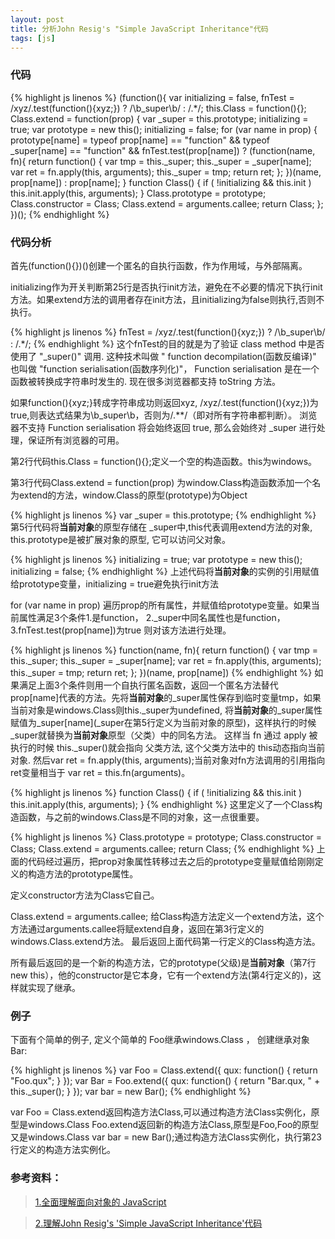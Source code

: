 ```yaml
---
layout: post
title: 分析John Resig's "Simple JavaScript Inheritance"代码
tags: [js]
---
```



### 代码
{% highlight js linenos %}
(function(){
    var initializing = false, fnTest = /xyz/.test(function(){xyz;}) ? /\b_super\b/ : /.*/;
    this.Class = function(){};
    Class.extend = function(prop) {
        var _super = this.prototype;
        initializing = true;
        var prototype = new this();
        initializing = false;
        for (var name in prop) {
            prototype[name] = typeof prop[name] == "function" &&
                typeof _super[name] == "function" && fnTest.test(prop[name]) ?
                (function(name, fn){
                    return function() {
                        var tmp = this._super;
                        this._super = _super[name];
                        var ret = fn.apply(this, arguments);
                        this._super = tmp;
                        return ret;
                    };
                })(name, prop[name]) :
                prop[name];
        }
        function Class() {
            if ( !initializing && this.init )
                this.init.apply(this, arguments);
        }
        Class.prototype = prototype;
        Class.constructor = Class;
        Class.extend = arguments.callee;
        return Class;
    };
})();
{% endhighlight %}


### 代码分析

首先(function(){})()创建一个匿名的自执行函数，作为作用域，与外部隔离。

initializing作为开关判断第25行是否执行init方法，避免在不必要的情况下执行init方法。如果extend方法的调用者存在init方法，且initializing为false则执行,否则不执行。

{% highlight js linenos %} fnTest = /xyz/.test(function(){xyz;}) ? /\b_super\b/ : /.*/; {% endhighlight %}
这个fnTest的目的就是为了验证 class method 中是否使用了 "_super()" 调用. 这种技术叫做 " function decompilation(函数反编译)" 
也叫做 "function serialisation(函数序列化)"， Function serialisation 是在一个函数被转换成字符串时发生的. 现在很多浏览器都支持 toString 方法。

如果function(){xyz;}转成字符串成功则返回xyz, /xyz/.test(function(){xyz;})为true,则表达式结果为\b_super\b，否则为/.**/（即对所有字符串都判断）。
浏览器不支持 Function serialisation 将会始终返回 true, 那么会始终对 _super 进行处理，保证所有浏览器的可用。

第2行代码this.Class = function(){};定义一个空的构造函数。this为windows。

第3行代码Class.extend = function(prop) 为window.Class构造函数添加一个名为extend的方法，window.Class的原型(prototype)为Object

{% highlight js linenos %} var _super = this.prototype; {% endhighlight %}
第5行代码将**当前对象**的原型存储在 _super中,this代表调用extend方法的对象, this.prototype是被扩展对象的原型, 它可以访问父对象。

{% highlight js linenos %}
initializing = true;
var prototype = new this();
initializing = false;
{% endhighlight %}
上述代码将**当前对象**的实例的引用赋值给prototype变量，initializing = true避免执行init方法

for (var name in prop) 遍历prop的所有属性，并赋值给prototype变量。如果当前属性满足3个条件1.是function， 2._super中同名属性也是function， 3.fnTest.test(prop[name])为true
则对该方法进行处理。

{% highlight js linenos %}
function(name, fn){
    return function() {
        var tmp = this._super;
        this._super = _super[name];
        var ret = fn.apply(this, arguments);
        this._super = tmp;
        return ret;
    };
})(name, prop[name])
{% endhighlight %}
如果满足上面3个条件则用一个自执行匿名函数，返回一个匿名方法替代prop[name]代表的方法。先将**当前对象**的_super属性保存到临时变量tmp，如果当前对象是windows.Class则this._super为undefined,
将**当前对象**的_super属性赋值为_super\[name](_super在第5行定义为当前对象的原型)，这样执行的时候_super就替换为**当前对象**原型（父类）中的同名方法。
 这样当 fn 通过 apply 被执行的时候 this._super()就会指向 父类方法, 这个父类方法中的 this动态指向当前对象.
然后var ret = fn.apply(this, arguments);当前对象对fn方法调用的引用指向ret变量相当于 var ret = this.fn(arguments)。

{% highlight js linenos %}
function Class() {
    if ( !initializing && this.init )
        this.init.apply(this, arguments);
}
{% endhighlight %}
这里定义了一个Class构造函数，与之前的windows.Class是不同的对象，这一点很重要。

{% highlight js linenos %}
Class.prototype = prototype;
Class.constructor = Class;
Class.extend = arguments.callee;
return Class;
{% endhighlight %}
上面的代码经过遍历，把prop对象属性转移过去之后的prototype变量赋值给刚刚定义的构造方法的prototype属性。

定义constructor方法为Class它自己。

Class.extend = arguments.callee; 给Class构造方法定义一个extend方法，这个方法通过arguments.callee将赋extend自身，返回在第3行定义的windows.Class.extend方法。
最后返回上面代码第一行定义的Class构造方法。

所有最后返回的是一个新的构造方法，它的prototype(父级)是**当前对象**（第7行new this），他的constructor是它本身，它有一个extend方法(第4行定义的)，这样就实现了继承。


### 例子
下面有个简单的例子,  定义个简单的 Foo继承windows.Class ， 创建继承对象 Bar:

{% highlight js linenos %}
var Foo = Class.extend({
    qux: function() {
        return "Foo.qux";
    }
});
var Bar = Foo.extend({
    qux: function() {
        return "Bar.qux, " + this._super();
    }
});
var bar = new Bar();
{% endhighlight %}

var Foo = Class.extend返回构造方法Class,可以通过构造方法Class实例化，原型是windows.Class
Foo.extend返回新的构造方法Class,原型是Foo,Foo的原型又是windows.Class
var bar = new Bar();通过构造方法Class实例化，执行第23行定义的构造方法实例化。

### 参考资料：
> [1.全面理解面向对象的 JavaScript](http://www.ibm.com/developerworks/cn/web/1304_zengyz_jsoo/)

> [2.理解John Resig's 'Simple JavaScript Inheritance'代码](http://www.cnblogs.com/enein/archive/2012/12/03/2799160.html)

